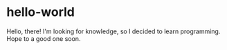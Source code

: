# hello-world

Hello, there!
I'm looking for knowledge, so I decided to learn programming.
Hope to a good one soon.
